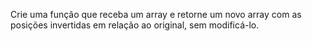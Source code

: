 Crie uma função que receba um array e retorne um novo array com as posições invertidas em relação ao original, sem modificá-lo.
